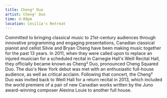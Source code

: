 ```yaml
---
title: Cheng² Duo
artist: Cheng² Duo
time: 4:00pm
location: Cecilia's Retreat
---
```


Committed to bringing classical music to 21st-century audiences through innovative programming and engaging presentations, Canadian classical pianist and cellist Silvie and Bryan Cheng have been making music together for the past 13 years. In 2011, when they were called upon to replace an injured musician for a scheduled recital in Carnegie Hall's Weill Recital Hall, they officially became known as Cheng² Duo, pronounced Cheng Squared Duo. The duo's New York debut was met with an enthusiastic full-house audience, as well as critical acclaim. Following that concert, the Cheng² Duo was invited back to Weill Hall for a return recital in 2013, which included the world premiere of a pair of new Canadian works written by the Juno award-winning composer Alexina Louie to another full house.